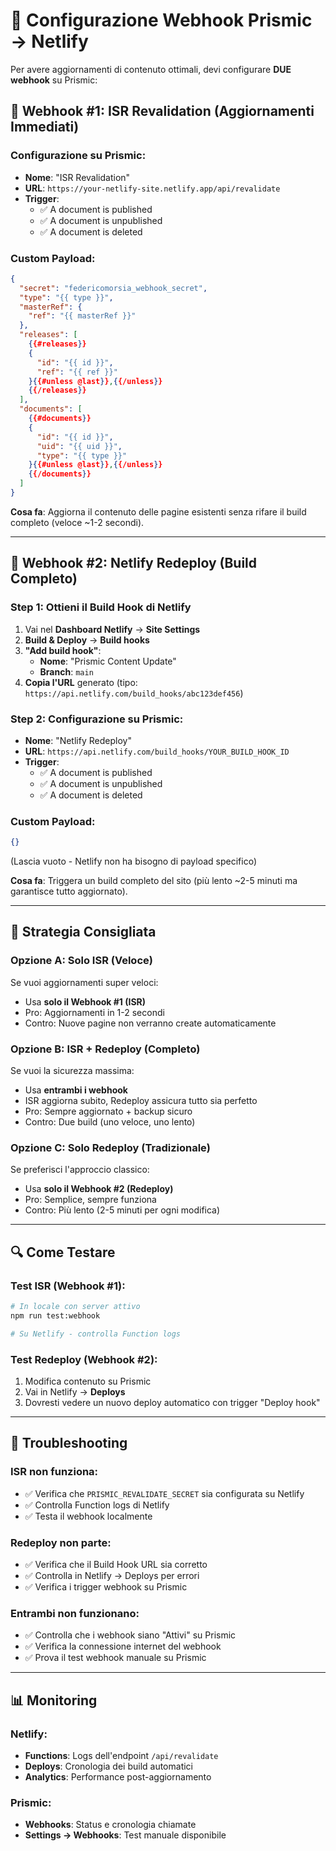 # 🎣 Configurazione Webhook Prismic → Netlify

Per avere aggiornamenti di contenuto ottimali, devi configurare **DUE webhook** su Prismic:

## 🔄 Webhook #1: ISR Revalidation (Aggiornamenti Immediati)

### Configurazione su Prismic:
- **Nome**: "ISR Revalidation"
- **URL**: `https://your-netlify-site.netlify.app/api/revalidate`
- **Trigger**: 
  - ✅ A document is published
  - ✅ A document is unpublished  
  - ✅ A document is deleted

### Custom Payload:
```json
{
  "secret": "federicomorsia_webhook_secret",
  "type": "{{ type }}",
  "masterRef": {
    "ref": "{{ masterRef }}"
  },
  "releases": [
    {{#releases}}
    {
      "id": "{{ id }}",
      "ref": "{{ ref }}"
    }{{#unless @last}},{{/unless}}
    {{/releases}}
  ],
  "documents": [
    {{#documents}}
    {
      "id": "{{ id }}",
      "uid": "{{ uid }}",
      "type": "{{ type }}"
    }{{#unless @last}},{{/unless}}
    {{/documents}}
  ]
}
```

**Cosa fa**: Aggiorna il contenuto delle pagine esistenti senza rifare il build completo (veloce ~1-2 secondi).

---

## 🚀 Webhook #2: Netlify Redeploy (Build Completo)

### Step 1: Ottieni il Build Hook di Netlify

1. Vai nel **Dashboard Netlify** → **Site Settings**
2. **Build & Deploy** → **Build hooks**
3. **"Add build hook"**:
   - **Nome**: "Prismic Content Update"
   - **Branch**: `main`
4. **Copia l'URL** generato (tipo: `https://api.netlify.com/build_hooks/abc123def456`)

### Step 2: Configurazione su Prismic:
- **Nome**: "Netlify Redeploy"  
- **URL**: `https://api.netlify.com/build_hooks/YOUR_BUILD_HOOK_ID`
- **Trigger**:
  - ✅ A document is published
  - ✅ A document is unpublished
  - ✅ A document is deleted

### Custom Payload:
```json
{}
```
(Lascia vuoto - Netlify non ha bisogno di payload specifico)

**Cosa fa**: Triggera un build completo del sito (più lento ~2-5 minuti ma garantisce tutto aggiornato).

---

## 🎯 Strategia Consigliata

### Opzione A: Solo ISR (Veloce)
Se vuoi aggiornamenti super veloci:
- Usa **solo il Webhook #1 (ISR)**
- Pro: Aggiornamenti in 1-2 secondi
- Contro: Nuove pagine non verranno create automaticamente

### Opzione B: ISR + Redeploy (Completo)
Se vuoi la sicurezza massima:
- Usa **entrambi i webhook**
- ISR aggiorna subito, Redeploy assicura tutto sia perfetto
- Pro: Sempre aggiornato + backup sicuro
- Contro: Due build (uno veloce, uno lento)

### Opzione C: Solo Redeploy (Tradizionale)
Se preferisci l'approccio classico:
- Usa **solo il Webhook #2 (Redeploy)**
- Pro: Semplice, sempre funziona
- Contro: Più lento (2-5 minuti per ogni modifica)

---

## 🔍 Come Testare

### Test ISR (Webhook #1):
```bash
# In locale con server attivo
npm run test:webhook

# Su Netlify - controlla Function logs
```

### Test Redeploy (Webhook #2):
1. Modifica contenuto su Prismic
2. Vai in Netlify → **Deploys**
3. Dovresti vedere un nuovo deploy automatico con trigger "Deploy hook"

---

## 🚨 Troubleshooting

### ISR non funziona:
- ✅ Verifica che `PRISMIC_REVALIDATE_SECRET` sia configurata su Netlify
- ✅ Controlla Function logs di Netlify
- ✅ Testa il webhook localmente

### Redeploy non parte:
- ✅ Verifica che il Build Hook URL sia corretto
- ✅ Controlla in Netlify → Deploys per errori
- ✅ Verifica i trigger webhook su Prismic

### Entrambi non funzionano:
- ✅ Controlla che i webhook siano "Attivi" su Prismic
- ✅ Verifica la connessione internet del webhook
- ✅ Prova il test webhook manuale su Prismic

---

## 📊 Monitoring

### Netlify:
- **Functions**: Logs dell'endpoint `/api/revalidate`  
- **Deploys**: Cronologia dei build automatici
- **Analytics**: Performance post-aggiornamento

### Prismic:
- **Webhooks**: Status e cronologia chiamate
- **Settings → Webhooks**: Test manuale disponibile